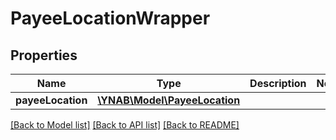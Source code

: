 # PayeeLocationWrapper

## Properties
Name | Type | Description | Notes
------------ | ------------- | ------------- | -------------
**payeeLocation** | [**\YNAB\Model\PayeeLocation**](PayeeLocation.md) |  | 

[[Back to Model list]](../README.md#documentation-for-models) [[Back to API list]](../README.md#documentation-for-api-endpoints) [[Back to README]](../README.md)



